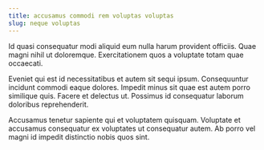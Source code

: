 ```yaml
---
title: accusamus commodi rem voluptas voluptas
slug: neque voluptas
---
```


Id quasi consequatur modi aliquid eum nulla harum provident officiis. Quae magni nihil ut doloremque. Exercitationem quos a voluptate totam quae occaecati.

Eveniet qui est id necessitatibus et autem sit sequi ipsum. Consequuntur incidunt commodi eaque dolores. Impedit minus sit quae est autem porro similique quis. Facere et delectus ut. Possimus id consequatur laborum doloribus reprehenderit.

Accusamus tenetur sapiente qui et voluptatem quisquam. Voluptate et accusamus consequatur ex voluptates ut consequatur autem. Ab porro vel magni id impedit distinctio nobis quos sint.
